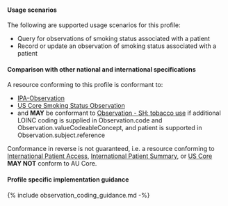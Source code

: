#### Usage scenarios

The following are supported usage scenarios for this profile:

- Query for observations of smoking status associated with a patient
- Record or update an observation of smoking status associated with a patient


#### Comparison with other national and international specifications

A resource conforming to this profile is conformant to:
- [IPA-Observation](https://build.fhir.org/ig/HL7/fhir-ipa/StructureDefinition-ipa-observation.html)
- [US Core Smoking Status Observation](http://hl7.org/fhir/us/core/StructureDefinition/us-core-smokingstatus)
- and **MAY** be conformant to [Observation - SH: tobacco use](http://hl7.org/fhir/uv/ips/StructureDefinition/Observation-tobaccouse-uv-ips) if additional LOINC coding is supplied in Observation.code and Observation.valueCodeableConcept, and patient is supported in Observation.subject.reference

Conformance in reverse is not guaranteed, i.e. a resource conforming to [International Patient Access](https://build.fhir.org/ig/HL7/fhir-ipa), [International Patient Summary](http://build.fhir.org/ig/HL7/fhir-ips), or [US Core](http://hl7.org/fhir/us/core) **MAY NOT** conform to AU Core.


#### Profile specific implementation guidance
{% include observation_coding_guidance.md -%}




